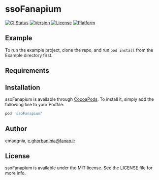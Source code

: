 # ssoFanapium

[![CI Status](http://img.shields.io/travis/emadgnia/ssoFanapium.svg?style=flat)](https://travis-ci.org/emadgnia/ssoFanapium)
[![Version](https://img.shields.io/cocoapods/v/ssoFanapium.svg?style=flat)](http://cocoapods.org/pods/ssoFanapium)
[![License](https://img.shields.io/cocoapods/l/ssoFanapium.svg?style=flat)](http://cocoapods.org/pods/ssoFanapium)
[![Platform](https://img.shields.io/cocoapods/p/ssoFanapium.svg?style=flat)](http://cocoapods.org/pods/ssoFanapium)

## Example

To run the example project, clone the repo, and run `pod install` from the Example directory first.

## Requirements

## Installation

ssoFanapium is available through [CocoaPods](http://cocoapods.org). To install
it, simply add the following line to your Podfile:

```ruby
pod 'ssoFanapium'
```

## Author

emadgnia, e.ghorbaninia@fanap.ir

## License

ssoFanapium is available under the MIT license. See the LICENSE file for more info.
